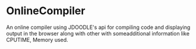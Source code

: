# OnlineCompiler
An online compiler using JDOODLE's api for compiling code and displaying output in the browser along with other with someadditional information like CPUTIME, Memory used.
